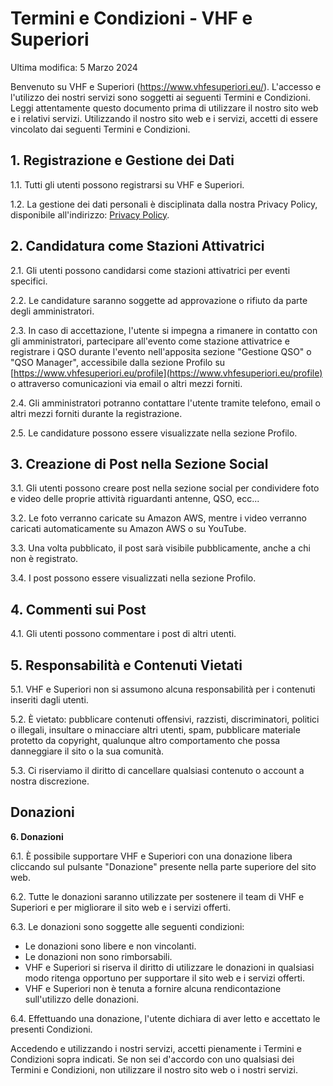 # Termini e Condizioni - VHF e Superiori

Ultima modifica: 5 Marzo 2024

Benvenuto su VHF e Superiori (https://www.vhfesuperiori.eu/). L'accesso e l'utilizzo dei nostri servizi sono soggetti ai seguenti Termini e Condizioni. Leggi attentamente questo documento prima di utilizzare il nostro sito web e i relativi servizi. Utilizzando il nostro sito web e i servizi, accetti di essere vincolato dai seguenti Termini e Condizioni.

## 1. Registrazione e Gestione dei Dati

1.1. Tutti gli utenti possono registrarsi su VHF e Superiori.

1.2. La gestione dei dati personali è disciplinata dalla nostra Privacy Policy, disponibile all'indirizzo: [Privacy Policy](https://www.vhfesuperiori.eu/document/privacy).

## 2. Candidatura come Stazioni Attivatrici

2.1. Gli utenti possono candidarsi come stazioni attivatrici per eventi specifici.

2.2. Le candidature saranno soggette ad approvazione o rifiuto da parte degli amministratori.

2.3. In caso di accettazione, l'utente si impegna a rimanere in contatto con gli amministratori, partecipare all'evento come stazione attivatrice e registrare i QSO durante l'evento nell'apposita sezione "Gestione QSO" o "QSO Manager", accessibile dalla sezione Profilo su [https://www.vhfesuperiori.eu/profile](https://www.vhfesuperiori.eu/profile) o attraverso comunicazioni via email o altri mezzi forniti.

2.4. Gli amministratori potranno contattare l'utente tramite telefono, email o altri mezzi forniti durante la registrazione.

2.5. Le candidature possono essere visualizzate nella sezione Profilo.

## 3. Creazione di Post nella Sezione Social

3.1. Gli utenti possono creare post nella sezione social per condividere foto e video delle proprie attività riguardanti antenne, QSO, ecc...

3.2. Le foto verranno caricate su Amazon AWS, mentre i video verranno caricati automaticamente su Amazon AWS o su YouTube.

3.3. Una volta pubblicato, il post sarà visibile pubblicamente, anche a chi non è registrato.

3.4. I post possono essere visualizzati nella sezione Profilo.

## 4. Commenti sui Post

4.1. Gli utenti possono commentare i post di altri utenti.

## 5. Responsabilità e Contenuti Vietati

5.1. VHF e Superiori non si assumono alcuna responsabilità per i contenuti inseriti dagli utenti.

5.2. È vietato: pubblicare contenuti offensivi, razzisti, discriminatori, politici o illegali, insultare o minacciare altri utenti, spam, pubblicare materiale protetto da copyright, qualunque altro comportamento che possa danneggiare il sito o la sua comunità.

5.3. Ci riserviamo il diritto di cancellare qualsiasi contenuto o account a nostra discrezione.

## Donazioni

**6. Donazioni**

6.1. È possibile supportare VHF e Superiori con una donazione libera cliccando sul pulsante "Donazione" presente nella parte superiore del sito web.

6.2. Tutte le donazioni saranno utilizzate per sostenere il team di VHF e Superiori e per migliorare il sito web e i servizi offerti.

6.3. Le donazioni sono soggette alle seguenti condizioni:

* Le donazioni sono libere e non vincolanti.
* Le donazioni non sono rimborsabili.
* VHF e Superiori si riserva il diritto di utilizzare le donazioni in qualsiasi modo ritenga opportuno per supportare il sito web e i servizi offerti.
* VHF e Superiori non è tenuta a fornire alcuna rendicontazione sull'utilizzo delle donazioni.

6.4. Effettuando una donazione, l'utente dichiara di aver letto e accettato le presenti Condizioni.

Accedendo e utilizzando i nostri servizi, accetti pienamente i Termini e Condizioni sopra indicati. Se non sei d'accordo con uno qualsiasi dei Termini e Condizioni, non utilizzare il nostro sito web o i nostri servizi.